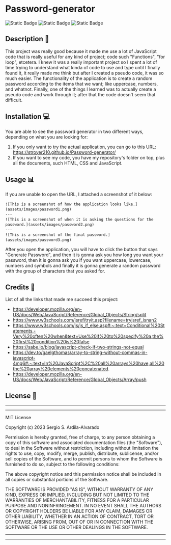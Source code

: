 # Password-generator
![Static Badge](https://img.shields.io/badge/HTML-%23E86B20?style=for-the-badge&logo=html5&labelColor=black) ![Static Badge](https://img.shields.io/badge/CSS-%2388C8EB?style=for-the-badge&logo=css3&logoColor=%235BB4EB&labelColor=black) ![Static Badge](https://img.shields.io/badge/JavaScript-F7DF1E?style=for-the-badge&logo=javascript&labelColor=black)

## Description  :bookmark_tabs:

This project was really good because it made me use a lot of JavaScript code that is really useful for any kind of project; code such "Functions", "for loop", etcetera. I knew it was a really important project so I spent a lot of time trying to understand what kinda of code to use and type until I finally found it, it really made me think but after I created a pseudo code, it was so much easier. 
The functionality of the application is to create a random password according to the items that we want; like uppercase, numbers, and whatnot. Finally, one of the things I learned was to actually create a pseudo code and work through it; after that the code doesn't seem that difficult.

## Installation :computer:

You are able to see the password generator in two different ways, depending on what you are looking for:

 1. If you only want to try the actual application, you can go to this URL: https://stroyer210.github.io/Password-generator/
 2. If you want to see my code, you have my repository's folder on top, plus all the documents, such HTML, CSS and JavaScript.

## Usage :bar_chart:
If you are unable to open the URL, I attached a screenshot of it below:

    ![This is a screenshot of how the application looks like.](assets/images/password1.png)
    ---
    ![This is a screenshot of when it is asking the questions for the password.](assets/images/password2.png)
    ---
    ![This is a screenshot of the final password.](assets/images/password3.png)
    
After you open the application, you will have to click the button that says "Generate Password", and then it is gonna ask you how long you want your password, then it is gonna ask you if you want uppercase, lowercase, numbers and symbols and finally it is gonna generate a random password with the group of characters that you asked for.

## Credits :email:

List of all the links that made me succeed this project:
- https://developer.mozilla.org/en-US/docs/Web/JavaScript/Reference/Global_Objects/String/split
- https://www.w3schools.com/jsref/tryit.asp?filename=tryjsref_isnan2
- https://www.w3schools.com/js/js_if_else.asp#:~:text=Conditional%20Statements,-Very%20often%20when&text=Use%20if%20to%20specify%20a,the%20first%20condition%20is%20false
- https://sabe.io/blog/javascript-check-if-two-strings-not-equal
- https://dev.to/gaelgthomas/array-to-string-without-commas-in-javascript-4mg6#:~:text=In%20JavaScript%2C%20all%20arrays%20have,all%20the%20array%20elements%20concatenated.
- https://developer.mozilla.org/en-US/docs/Web/JavaScript/Reference/Global_Objects/Array/push


## License :memo:
---
---
MIT License

Copyright (c) 2023 Sergio S. Ardila-Alvarado

Permission is hereby granted, free of charge, to any person obtaining a copy
of this software and associated documentation files (the "Software"), to deal
in the Software without restriction, including without limitation the rights
to use, copy, modify, merge, publish, distribute, sublicense, and/or sell
copies of the Software, and to permit persons to whom the Software is
furnished to do so, subject to the following conditions:

The above copyright notice and this permission notice shall be included in all
copies or substantial portions of the Software.

THE SOFTWARE IS PROVIDED "AS IS", WITHOUT WARRANTY OF ANY KIND, EXPRESS OR
IMPLIED, INCLUDING BUT NOT LIMITED TO THE WARRANTIES OF MERCHANTABILITY,
FITNESS FOR A PARTICULAR PURPOSE AND NONINFRINGEMENT. IN NO EVENT SHALL THE
AUTHORS OR COPYRIGHT HOLDERS BE LIABLE FOR ANY CLAIM, DAMAGES OR OTHER
LIABILITY, WHETHER IN AN ACTION OF CONTRACT, TORT OR OTHERWISE, ARISING FROM,
OUT OF OR IN CONNECTION WITH THE SOFTWARE OR THE USE OR OTHER DEALINGS IN THE
SOFTWARE.

---
---
